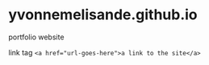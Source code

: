 # yvonnemelisande.github.io
portfolio website


link tag
`<a href="url-goes-here">a link to the site</a>`
